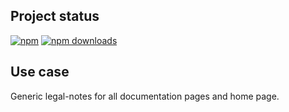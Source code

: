 <!-- !/usr/bin/env markdown
-*- coding: utf-8 -*-
region header
Copyright Torben Sickert (info["~at~"]torben.website) 16.12.2012

License
-------

This library written by Torben Sickert stand under a creative commons naming
3.0 unported license. See https://creativecommons.org/licenses/by/3.0/deed.de
endregion -->

Project status
--------------

[![npm](https://img.shields.io/npm/v/legal-notes?color=%23d55e5d&label=npm%20package%20version&logoColor=%23d55e5d&style=for-the-badge)](https://www.npmjs.com/package/legal-notes)
[![npm downloads](https://img.shields.io/npm/dy/legal-notes.svg?style=for-the-badge)](https://www.npmjs.com/package/legal-notes)

<!--|deDE:Einsatz-->
Use case
--------

Generic legal-notes for all documentation pages and home page.

<!-- region modline
vim: set tabstop=4 shiftwidth=4 expandtab:
vim: foldmethod=marker foldmarker=region,endregion:
endregion -->
